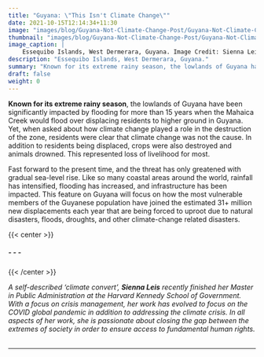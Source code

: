 ```yaml
---
title: "Guyana: \"This Isn't Climate Change\""
date: 2021-10-15T12:14:34+11:30
image: "images/blog/Guyana-Not-Climate-Change-Post/Guyana-Not-Climate-Change-Post-cover.png"
thumbnail: "images/blog/Guyana-Not-Climate-Change-Post/Guyana-Not-Climate-Change-Post-thumb.png"
image_caption: |
    Essequibo Islands, West Dermerara, Guyana. Image Credit: Sienna Leis
description: "Essequibo Islands, West Dermerara, Guyana."
summary: "Known for its extreme rainy season, the lowlands of Guyana have been significantly impacted by flooding for more than 15 years."
draft: false
weight: 0
---
```


**Known for its extreme rainy season**, the lowlands of Guyana have been significantly impacted by flooding for more than 15 years when the Mahaica Creek would flood over displacing residents to higher ground in Guyana. Yet, when asked about how climate change played a role in the destruction of the zone, residents were clear that climate change was not the cause. In addition to residents being displaced, crops were also destroyed and animals drowned. This represented loss of livelihood for most. 

Fast forward to the present time, and the threat has only greatened with gradual sea-level rise. Like so many coastal areas around the world, rainfall has intensified, flooding has increased, and infrastructure has been impacted. This feature on Guyana will focus on how the most vulnerable members of the Guyanese population have joined the estimated 31+ million new displacements each year that are being forced to uproot due to natural disasters, floods, droughts, and other climate-change related disasters. 

{{< center >}}
##### - - -
{{< /center >}}
&nbsp;

*A self-described ‘climate convert’, **Sienna Leis** recently finished her Master in Public Administration at the Harvard Kennedy School of Government. With a focus on crisis management, her work has evolved to focus on the COVID global pandemic in addition to addressing the climate crisis. In all aspects of her work, she is passionate about closing the gap between the extremes of society in order to ensure access to fundamental human rights.*
&nbsp;  

---
